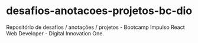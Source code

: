 # desafios-anotacoes-projetos-bc-dio
Repositório de desafios / anotações / projetos - Bootcamp Impulso React Web Developer - Digital Innovation One.

